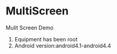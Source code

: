 # MultiScreen
Mulit Screen Demo

1. Equipment has been root
1. Android version:android4.1-android4.4
